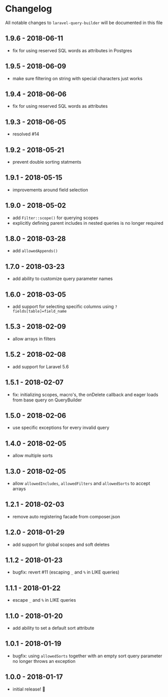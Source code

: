 # Changelog

All notable changes to `laravel-query-builder` will be documented in this file

## 1.9.6 - 2018-06-11

- fix for using reserved SQL words as attributes in Postgres

## 1.9.5 - 2018-06-09

- make sure filtering on string with special characters just works

## 1.9.4 - 2018-06-06

- fix for using reserved SQL words as attributes

## 1.9.3 - 2018-06-05

- resolved #14

## 1.9.2 - 2018-05-21

- prevent double sorting statments

## 1.9.1 - 2018-05-15

- improvements around field selection

## 1.9.0 - 2018-05-02

- add `Filter::scope()` for querying scopes
- explicitly defining parent includes in nested queries is no longer required

## 1.8.0 - 2018-03-28

- add `allowedAppends()`

## 1.7.0 - 2018-03-23

- add ability to customize query parameter names

## 1.6.0 - 2018-03-05

- add support for selecting specific columns using `?fields[table]=field_name`

## 1.5.3 - 2018-02-09

- allow arrays in filters

## 1.5.2 - 2018-02-08

- add support for Laravel 5.6

## 1.5.1 - 2018-02-07

- fix: initializing scopes, macro's, the onDelete callback and eager loads from base query on QueryBuilder

## 1.5.0 - 2018-02-06

- use specific exceptions for every invalid query

## 1.4.0 - 2018-02-05

- allow multiple sorts

## 1.3.0 - 2018-02-05

- allow `allowedIncludes`, `allowedFilters` and `allowedSorts` to accept arrays

## 1.2.1 - 2018-02-03

- remove auto registering facade from composer.json

## 1.2.0 - 2018-01-29

- add support for global scopes and soft deletes

## 1.1.2 - 2018-01-23

- bugfix: revert #11 (escaping `_` and `%` in LIKE queries)

## 1.1.1 - 2018-01-22

- escape `_` and `%` in LIKE queries

## 1.1.0 - 2018-01-20

- add ability to set a default sort attribute

## 1.0.1 - 2018-01-19

- bugfix: using `allowedSorts` together with an empty sort query parameter no longer throws an exception

## 1.0.0 - 2018-01-17

- initial release! 🎉
